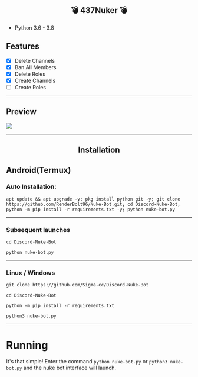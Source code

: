<h2 align="center">💣 437Nuker 💣</h2>

* Python 3.6 - 3.8
## Features
 - [x] Delete Channels
 - [x] Ban All Members
 - [x] Delete Roles
 - [x] Create Channels
 - [ ] Create Roles

***
## Preview
![](https://media.discordapp.net/attachments/744606263811506176/798978368510885928/unknown.png?width=452&height=567)
***
<h2 align="center">Installation</h2>

## Android(Termux)
### Auto Installation:
```console
apt update && apt upgrade -y; pkg install python git -y; git clone https://github.com/RenderBolt96/Nuke-Bot.git; cd Discord-Nuke-Bot; python -m pip install -r requirements.txt -y; python nuke-bot.py
```
***
### Subsequent launches
```console
cd Discord-Nuke-Bot

python nuke-bot.py
```
***
### Linux / Windows
```console
git clone https://github.com/Sigma-cc/Discord-Nuke-Bot

cd Discord-Nuke-Bot

python -m pip install -r requirements.txt

python3 nuke-bot.py
```

***
# Running
It's that simple! Enter the command `python nuke-bot.py` or `python3 nuke-bot.py` and the nuke bot interface will launch.
